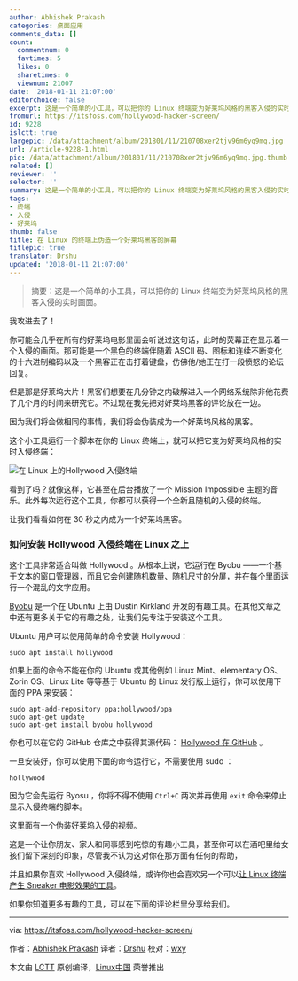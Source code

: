 ```yaml
---
author: Abhishek Prakash
categories: 桌面应用
comments_data: []
count:
  commentnum: 0
  favtimes: 5
  likes: 0
  sharetimes: 0
  viewnum: 21007
date: '2018-01-11 21:07:00'
editorchoice: false
excerpt: 这是一个简单的小工具，可以把你的 Linux 终端变为好莱坞风格的黑客入侵的实时画面。
fromurl: https://itsfoss.com/hollywood-hacker-screen/
id: 9228
islctt: true
largepic: /data/attachment/album/201801/11/210708xer2tjv96m6yq9mq.jpg
url: /article-9228-1.html
pic: /data/attachment/album/201801/11/210708xer2tjv96m6yq9mq.jpg.thumb.jpg
related: []
reviewer: ''
selector: ''
summary: 这是一个简单的小工具，可以把你的 Linux 终端变为好莱坞风格的黑客入侵的实时画面。
tags:
- 终端
- 入侵
- 好莱坞
thumb: false
title: 在 Linux 的终端上伪造一个好莱坞黑客的屏幕
titlepic: true
translator: Drshu
updated: '2018-01-11 21:07:00'
---
```



> 
> 摘要：这是一个简单的小工具，可以把你的 Linux 终端变为好莱坞风格的黑客入侵的实时画面。
> 
> 
> 


我攻进去了！


你可能会几乎在所有的好莱坞电影里面会听说过这句话，此时的荧幕正在显示着一个入侵的画面。那可能是一个黑色的终端伴随着 ASCII 码、图标和连续不断变化的十六进制编码以及一个黑客正在击打着键盘，仿佛他/她正在打一段愤怒的论坛回复。


但是那是好莱坞大片！黑客们想要在几分钟之内破解进入一个网络系统除非他花费了几个月的时间来研究它。不过现在我先把对好莱坞黑客的评论放在一边。


因为我们将会做相同的事情，我们将会伪装成为一个好莱坞风格的黑客。


这个小工具运行一个脚本在你的 Linux 终端上，就可以把它变为好莱坞风格的实时入侵终端：


![在 Linux 上的Hollywood 入侵终端](/data/attachment/album/201801/11/210708xer2tjv96m6yq9mq.jpg)


看到了吗？就像这样，它甚至在后台播放了一个 Mission Impossible 主题的音乐。此外每次运行这个工具，你都可以获得一个全新且随机的入侵的终端。


让我们看看如何在 30 秒之内成为一个好莱坞黑客。


### 如何安装 Hollywood 入侵终端在 Linux 之上


这个工具非常适合叫做 Hollywood 。从根本上说，它运行在 Byobu ——一个基于文本的窗口管理器，而且它会创建随机数量、随机尺寸的分屏，并在每个里面运行一个混乱的文字应用。


[Byobu](http://byobu.co/) 是一个在 Ubuntu 上由 Dustin Kirkland 开发的有趣工具。在其他文章之中还有更多关于它的有趣之处，让我们先专注于安装这个工具。


Ubuntu 用户可以使用简单的命令安装 Hollywood：



```
sudo apt install hollywood

```

如果上面的命令不能在你的 Ubuntu 或其他例如 Linux Mint、elementary OS、Zorin OS、Linux Lite 等等基于 Ubuntu 的 Linux 发行版上运行，你可以使用下面的 PPA 来安装：



```
sudo apt-add-repository ppa:hollywood/ppa
sudo apt-get update
sudo apt-get install byobu hollywood

```

你也可以在它的 GitHub 仓库之中获得其源代码： [Hollywood 在 GitHub](https://github.com/dustinkirkland/hollywood) 。


一旦安装好，你可以使用下面的命令运行它，不需要使用 sudo ：



```
hollywood

```

因为它会先运行 Byosu ，你将不得不使用 `Ctrl+C` 两次并再使用 `exit` 命令来停止显示入侵终端的脚本。


这里面有一个伪装好莱坞入侵的视频。






这是一个让你朋友、家人和同事感到吃惊的有趣小工具，甚至你可以在酒吧里给女孩们留下深刻的印象，尽管我不认为这对你在那方面有任何的帮助，


并且如果你喜欢 Hollywood 入侵终端，或许你也会喜欢另一个可以[让 Linux 终端产生 Sneaker 电影效果的工具](https://itsfoss.com/sneakers-movie-effect-linux/)。


如果你知道更多有趣的工具，可以在下面的评论栏里分享给我们。




---


via: <https://itsfoss.com/hollywood-hacker-screen/>


作者：[Abhishek Prakash](https://itsfoss.com/author/abhishek/) 译者：[Drshu](https://github.com/Drshu) 校对：[wxy](https://github.com/wxy)


本文由 [LCTT](https://github.com/LCTT/TranslateProject) 原创编译，[Linux中国](https://linux.cn/) 荣誉推出